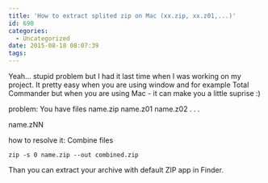 ```yaml
---
title: 'How to extract splited zip on Mac (xx.zip, xx.z01,...)'
id: 690
categories:
  - Uncategorized
date: 2015-08-18 08:07:39
tags:
---
```


Yeah... stupid problem but I had it last time when I was working on my project.
It pretty easy when you are using window and for example Total Commander but when you are using Mac - it can make you a little suprise :)

problem:
You have files
name.zip
name.z01
name.z02
.
.
.

name.zNN

how to resolve it:
Combine files

<pre class="line-numbers"><code class="language-javascript">zip -s 0 name.zip --out combined.zip</code></pre> 

Than you can extract your archive with default ZIP app in Finder.
